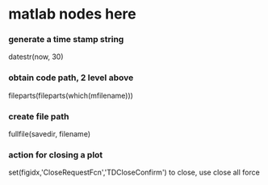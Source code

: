 # matlab nodes here

### generate a time stamp string
datestr(now, 30)

### obtain code path, 2 level above
fileparts(fileparts(which(mfilename)))

### create file path
fullfile(savedir, filename)

### action for closing a plot
set(figidx,'CloseRequestFcn','TDCloseConfirm')
to close, use close all force

###

###


###

###

###


###

###

###


###

###

###


